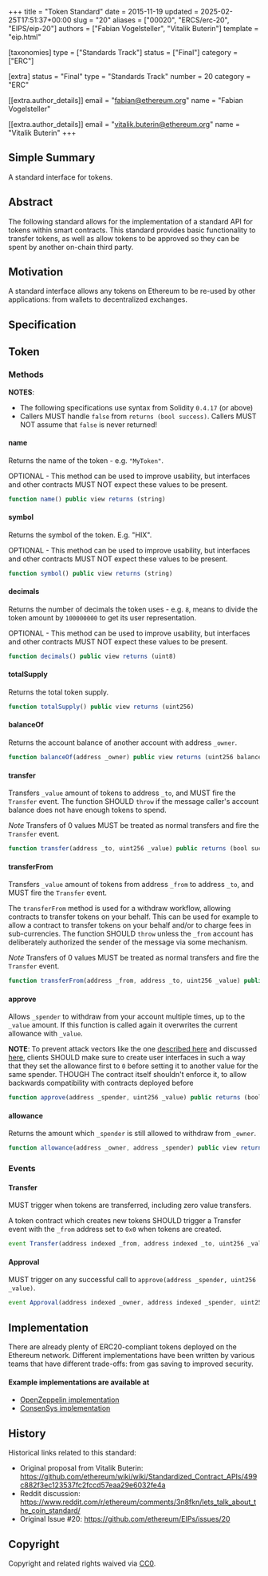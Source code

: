 +++
title = "Token Standard"
date = 2015-11-19
updated = 2025-02-25T17:51:37+00:00
slug = "20"
aliases = ["00020", "ERCS/erc-20", "EIPS/eip-20"]
authors = ["Fabian Vogelsteller", "Vitalik Buterin"]
template = "eip.html"

[taxonomies]
type = ["Standards Track"]
status = ["Final"]
category = ["ERC"]

[extra]
status = "Final"
type = "Standards Track"
number = 20
category = "ERC"

[[extra.author_details]]
email = "fabian@ethereum.org"
name = "Fabian Vogelsteller"

[[extra.author_details]]
email = "vitalik.buterin@ethereum.org"
name = "Vitalik Buterin"
+++

## Simple Summary

A standard interface for tokens.

## Abstract

The following standard allows for the implementation of a standard API for tokens within smart contracts.
This standard provides basic functionality to transfer tokens, as well as allow tokens to be approved so they can be spent by another on-chain third party.

## Motivation

A standard interface allows any tokens on Ethereum to be re-used by other applications: from wallets to decentralized exchanges.

## Specification

## Token

### Methods

**NOTES**:

* The following specifications use syntax from Solidity `0.4.17` (or above)
* Callers MUST handle `false` from `returns (bool success)`.  Callers MUST NOT assume that `false` is never returned!

#### name

Returns the name of the token - e.g. `"MyToken"`.

OPTIONAL - This method can be used to improve usability,
but interfaces and other contracts MUST NOT expect these values to be present.

````js
function name() public view returns (string)
````

#### symbol

Returns the symbol of the token. E.g. "HIX".

OPTIONAL - This method can be used to improve usability,
but interfaces and other contracts MUST NOT expect these values to be present.

````js
function symbol() public view returns (string)
````

#### decimals

Returns the number of decimals the token uses - e.g. `8`, means to divide the token amount by `100000000` to get its user representation.

OPTIONAL - This method can be used to improve usability,
but interfaces and other contracts MUST NOT expect these values to be present.

````js
function decimals() public view returns (uint8)
````

#### totalSupply

Returns the total token supply.

````js
function totalSupply() public view returns (uint256)
````

#### balanceOf

Returns the account balance of another account with address `_owner`.

````js
function balanceOf(address _owner) public view returns (uint256 balance)
````

#### transfer

Transfers `_value` amount of tokens to address `_to`, and MUST fire the `Transfer` event.
The function SHOULD `throw` if the message caller's account balance does not have enough tokens to spend.

*Note* Transfers of 0 values MUST be treated as normal transfers and fire the `Transfer` event.

````js
function transfer(address _to, uint256 _value) public returns (bool success)
````

#### transferFrom

Transfers `_value` amount of tokens from address `_from` to address `_to`, and MUST fire the `Transfer` event.

The `transferFrom` method is used for a withdraw workflow, allowing contracts to transfer tokens on your behalf.
This can be used for example to allow a contract to transfer tokens on your behalf and/or to charge fees in sub-currencies.
The function SHOULD `throw` unless the `_from` account has deliberately authorized the sender of the message via some mechanism.

*Note* Transfers of 0 values MUST be treated as normal transfers and fire the `Transfer` event.

````js
function transferFrom(address _from, address _to, uint256 _value) public returns (bool success)
````

#### approve

Allows `_spender` to withdraw from your account multiple times, up to the `_value` amount. If this function is called again it overwrites the current allowance with `_value`.

**NOTE**: To prevent attack vectors like the one [described here](https://docs.google.com/document/d/1YLPtQxZu1UAvO9cZ1O2RPXBbT0mooh4DYKjA_jp-RLM/) and discussed [here](https://github.com/ethereum/EIPs/issues/20#issuecomment-263524729),
clients SHOULD make sure to create user interfaces in such a way that they set the allowance first to `0` before setting it to another value for the same spender.
THOUGH The contract itself shouldn't enforce it, to allow backwards compatibility with contracts deployed before

````js
function approve(address _spender, uint256 _value) public returns (bool success)
````

#### allowance

Returns the amount which `_spender` is still allowed to withdraw from `_owner`.

````js
function allowance(address _owner, address _spender) public view returns (uint256 remaining)
````

### Events

#### Transfer

MUST trigger when tokens are transferred, including zero value transfers.

A token contract which creates new tokens SHOULD trigger a Transfer event with the `_from` address set to `0x0` when tokens are created.

````js
event Transfer(address indexed _from, address indexed _to, uint256 _value)
````

#### Approval

MUST trigger on any successful call to `approve(address _spender, uint256 _value)`.

````js
event Approval(address indexed _owner, address indexed _spender, uint256 _value)
````

## Implementation

There are already plenty of ERC20-compliant tokens deployed on the Ethereum network.
Different implementations have been written by various teams that have different trade-offs: from gas saving to improved security.

#### Example implementations are available at

* [OpenZeppelin implementation](./assets/OpenZeppelin-ERC20.sol)
* [ConsenSys implementation](./assets/Consensys-EIP20.sol)

## History

Historical links related to this standard:

* Original proposal from Vitalik Buterin: https://github.com/ethereum/wiki/wiki/Standardized_Contract_APIs/499c882f3ec123537fc2fccd57eaa29e6032fe4a
* Reddit discussion: https://www.reddit.com/r/ethereum/comments/3n8fkn/lets_talk_about_the_coin_standard/
* Original Issue #20: https://github.com/ethereum/EIPs/issues/20

## Copyright

Copyright and related rights waived via [CC0](@/LICENSE.md).
